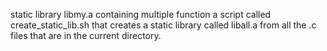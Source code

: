 static library libmy.a containing multiple function
a script called create_static_lib.sh that creates a static library called liball.a from all the .c files that are in the current directory.
